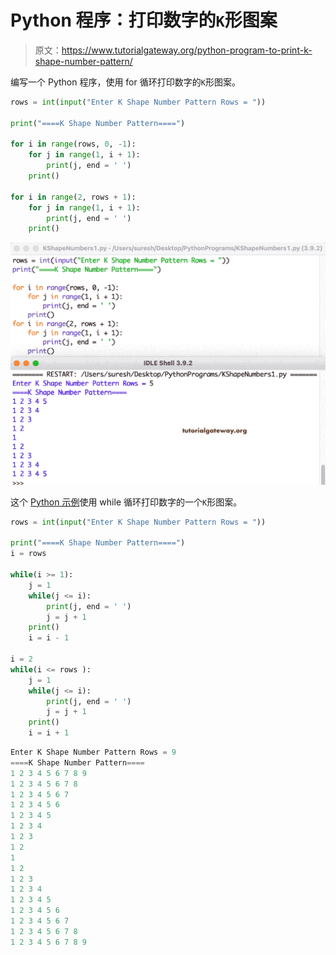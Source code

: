 # Python 程序：打印数字的`K`形图案

> 原文：<https://www.tutorialgateway.org/python-program-to-print-k-shape-number-pattern/>

编写一个 Python 程序，使用 for 循环打印数字的`K`形图案。

```py
rows = int(input("Enter K Shape Number Pattern Rows = "))

print("====K Shape Number Pattern====")

for i in range(rows, 0, -1):
    for j in range(1, i + 1):
        print(j, end = ' ')
    print()

for i in range(2, rows + 1):
    for j in range(1, i + 1):
        print(j, end = ' ')
    print()
```

![Python Program to Print K Shape Number Pattern](img/aa3deddfb44905f952f24eba25e53e30.png)

这个 [Python 示例](https://www.tutorialgateway.org/python-programming-examples/)使用 while 循环打印数字的一个`K`形图案。

```py
rows = int(input("Enter K Shape Number Pattern Rows = "))

print("====K Shape Number Pattern====")
i = rows

while(i >= 1):
    j = 1
    while(j <= i):
        print(j, end = ' ')
        j = j + 1
    print()
    i = i - 1

i = 2
while(i <= rows ):
    j = 1
    while(j <= i):
        print(j, end = ' ')
        j = j + 1
    print()
    i = i + 1
```

```py
Enter K Shape Number Pattern Rows = 9
====K Shape Number Pattern====
1 2 3 4 5 6 7 8 9 
1 2 3 4 5 6 7 8 
1 2 3 4 5 6 7 
1 2 3 4 5 6 
1 2 3 4 5 
1 2 3 4 
1 2 3 
1 2 
1 
1 2 
1 2 3 
1 2 3 4 
1 2 3 4 5 
1 2 3 4 5 6 
1 2 3 4 5 6 7 
1 2 3 4 5 6 7 8 
1 2 3 4 5 6 7 8 9 
```